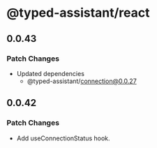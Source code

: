 # @typed-assistant/react

## 0.0.43

### Patch Changes

- Updated dependencies
  - @typed-assistant/connection@0.0.27

## 0.0.42

### Patch Changes

- Add useConnectionStatus hook.
